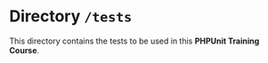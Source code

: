 # Directory `/tests`

This directory contains the tests to be used in this **PHPUnit Training Course**.